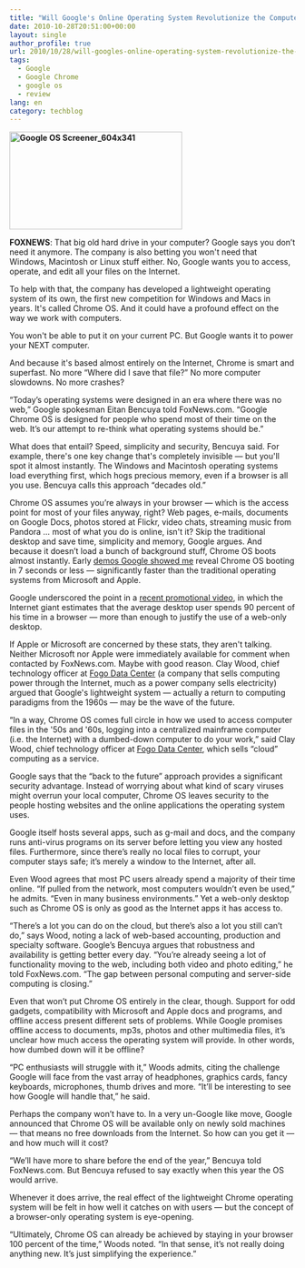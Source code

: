 ```yaml
---
title: "Will Google's Online Operating System Revolutionize the Computer?"
date: 2010-10-28T20:51:00+00:00
layout: single
author_profile: true
url: 2010/10/28/will-googles-online-operating-system-revolutionize-the-computer/
tags:
  - Google
  - Google Chrome
  - google os
  - review
lang: en
category: techblog
---
```

**[<img title="Google OS Screener_604x341" border="0" alt="Google OS Screener_604x341" src="http://lh3.ggpht.com/_vaUVXcmC3OI/TMnbY2CmtAI/AAAAAAAAC9c/NaJTFySa4xM/Google%20OS%20Screener_604x341_thumb.png?imgmax=800" width="304" height="172" />](http://lh3.ggpht.com/_vaUVXcmC3OI/TMnbTvCfj5I/AAAAAAAAC9U/hHS_BxWxhlw/s1600-h/Google%20OS%20Screener_604x341%5B2%5D.png)**

**FOXNEWS**: That big old hard drive in your computer? Google says you don’t need it anymore. The company is also betting you won't need that Windows, Macintosh or Linux stuff either. No, Google wants you to access, operate, and edit all your files on the Internet.

To help with that, the company has developed a lightweight operating system of its own, the first new competition for Windows and Macs in years. It's called Chrome OS. And it could have a profound effect on the way we work with computers. 

You won't be able to put it on your current PC. But Google wants it to power your NEXT computer. 

And because it's based almost entirely on the Internet, Chrome is smart and superfast. No more “Where did I save that file?” No more computer slowdowns. No more crashes?

“Today’s operating systems were designed in an era where there was no web,” Google spokesman Eitan Bencuya told FoxNews.com. “Google Chrome OS is designed for people who spend most of their time on the web. It’s our attempt to re-think what operating systems should be.”

What does that entail? Speed, simplicity and security, Bencuya said. For example, there's one key change that's completely invisible &#8212; but you'll spot it almost instantly. The Windows and Macintosh operating systems load everything first, which hogs precious memory, even if a browser is all you use. Bencuya calls this approach “decades old.” 

Chrome OS assumes you’re always in your browser &#8212; which is the access point for most of your files anyway, right? Web pages, e-mails, documents on Google Docs, photos stored at Flickr, video chats, streaming music from Pandora &#8230; most of what you do is online, isn't it? Skip the traditional desktop and save time, simplicity and memory, Google argues. And because it doesn’t load a bunch of background stuff, Chrome OS boots almost instantly. Early [demos Google showed me](http://www.youtube.com/watch?v=ANMrzw7JFzA) reveal Chrome OS booting in 7 seconds or less &#8212; significantly faster than the traditional operating systems from Microsoft and Apple.

Google underscored the point in a [recent promotional video](http://www.youtube.com/watch?v=0QRO3gKj3qw), in which the Internet giant estimates that the average desktop user spends 90 percent of his time in a browser &#8212; more than enough to justify the use of a web-only desktop.

If Apple or Microsoft are concerned by these stats, they aren't talking. Neither Microsoft nor Apple were immediately available for comment when contacted by FoxNews.com. Maybe with good reason. Clay Wood, chief technology officer at [Fogo Data Center](http://www.google.com/url?q=http%3A%2F%2Ffogodc.com&sa=D&sntz=1&usg=AFQjCNGj9kg6gL_1IvitL5ZCvXKXBFqeiw) (a company that sells computing power through the Internet, much as a power company sells electricity) argued that Google's lightweight system &#8212; actually a return to computing paradigms from the 1960s &#8212; may be the wave of the future. 

“In a way, Chrome OS comes full circle in how we used to access computer files in the '50s and '60s, logging into a centralized mainframe computer (i.e. the Internet) with a dumbed-down computer to do your work,” said Clay Wood, chief technology officer at [Fogo Data Center](http://www.google.com/url?q=http%3A%2F%2Ffogodc.com&sa=D&sntz=1&usg=AFQjCNGj9kg6gL_1IvitL5ZCvXKXBFqeiw), which sells “cloud” computing as a service.

Google says that the “back to the future” approach provides a significant security advantage. Instead of worrying about what kind of scary viruses might overrun your local computer, Chrome OS leaves security to the people hosting websites and the online applications the operating system uses. 

Google itself hosts several apps, such as g-mail and docs, and the company runs anti-virus programs on its server before letting you view any hosted files. Furthermore, since there’s really no local files to corrupt, your computer stays safe; it’s merely a window to the Internet, after all. 

Even Wood agrees that most PC users already spend a majority of their time online. “If pulled from the network, most computers wouldn’t even be used,” he admits. “Even in many business environments.” Yet a web-only desktop such as Chrome OS is only as good as the Internet apps it has access to. 

“There’s a lot you can do on the cloud, but there’s also a lot you still can’t do,” says Wood, noting a lack of web-based accounting, production and specialty software. Google’s Bencuya argues that robustness and availability is getting better every day. “You’re already seeing a lot of functionality moving to the web, including both video and photo editing,” he told FoxNews.com. “The gap between personal computing and server-side computing is closing.”

Even that won’t put Chrome OS entirely in the clear, though. Support for odd gadgets, compatibility with Microsoft and Apple docs and programs, and offline access present different sets of problems. While Google promises offline access to documents, mp3s, photos and other multimedia files, it’s unclear how much access the operating system will provide. In other words, how dumbed down will it be offline?

“PC enthusiasts will struggle with it,” Woods admits, citing the challenge Google will face from the vast array of headphones, graphics cards, fancy keyboards, microphones, thumb drives and more. “It’ll be interesting to see how Google will handle that,” he said.

Perhaps the company won’t have to. In a very un-Google like move, Google announced that Chrome OS will be available only on newly sold machines &#8212; that means no free downloads from the Internet. So how can you get it &#8212; and how much will it cost? 

“We’ll have more to share before the end of the year,” Bencuya told FoxNews.com. But Bencuya refused to say exactly when this year the OS would arrive.

Whenever it does arrive, the real effect of the lightweight Chrome operating system will be felt in how well it catches on with users &#8212; but the concept of a browser-only operating system is eye-opening.

“Ultimately, Chrome OS can already be achieved by staying in your browser 100 percent of the time,” Woods noted. “In that sense, it’s not really doing anything new. It’s just simplifying the experience.”